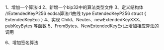 1、增加一个算法id
2、新增一个bip32中的算法类型文件
3、定义结构体
//ExtendedKeyP256 ecdsa算法r1曲线
type ExtendedKeyP256 struct {
ExtendedKeyEcc
}
4、实现 Child、Neuter、newExtendedKeyXXX、pubKeyBytes 等函数
5、FromBytes、NewExtendedKeyExt上增加相应算法的调用

6、增加签名算法